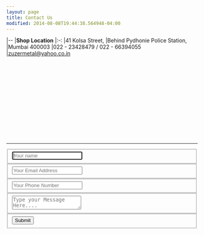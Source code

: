 ```yaml
---
layout: page
title: Contact Us
modified: 2014-08-08T19:44:38.564948-04:00
---
```


|--
|**Shop Location**
|:-:
|41 Kolsa Street,
|Behind Pydhonie Police Station,
|Mumbai 400003
|022 - 23428479 / 022 - 66394055
|<zuzermetal@yahoo.co.in>


<div align="center">
<script src='https://maps.googleapis.com/maps/api/js?v=3.exp&key=AIzaSyCa7aFMb2N9PaWakCeH0e-evohejEIt4YA'></script><div style='overflow:hidden;height:200px;width:400px;'><div id='gmap_canvas' style='height:200px;width:400px;'></div><div><small><a href="http://www.embedgooglemaps.com/en/">Generate your map here, quick and easy!									Give your customers directions									Get found</a></small></div><div><small><a href="https://www.amazon.com/Extra-Large-Folding-Kennel-Plastic/dp/B00M3NBJ8E/ref=sr_1_5?s=pet-supplies&ie=UTF8&qid=1470313482&sr=1-5keywords=pet+cage">Pet Wire Cage</a></small></div><style>#gmap_canvas img{max-width:none!important;background:none!important}</style></div><script type='text/javascript'>function init_map(){var myOptions = {zoom:17,center:new google.maps.LatLng(18.95416672489634,72.839259440506),mapTypeId: google.maps.MapTypeId.ROADMAP};map = new google.maps.Map(document.getElementById('gmap_canvas'), myOptions);marker = new google.maps.Marker({map: map,position: new google.maps.LatLng(18.95416672489634,72.839259440506)});infowindow = new google.maps.InfoWindow({content:'<strong>Maimoon Aluminium Mart</strong><br>41 Kolsa Street, Behind Pydhonie Police Station, Mumbai 400003<br>'});google.maps.event.addListener(marker, 'click', function(){infowindow.open(map,marker);});infowindow.open(map,marker);}google.maps.event.addDomListener(window, 'load', init_map);</script>
</div>

***

<div class="container">  
  <form id="contact" action="" method="">
    <fieldset>
      <input placeholder="Your name" type="text" tabindex="1" required autofocus>
    </fieldset>
    <fieldset>
      <input placeholder="Your Email Address" type="email" tabindex="2" required>
    </fieldset>
    <fieldset>
      <input placeholder="Your Phone Number" type="tel" tabindex="3" required>
    </fieldset>
    <fieldset>
      <textarea placeholder="Type your Message Here...." tabindex="5" required></textarea>
    </fieldset>
    <fieldset>
      <button name="submit" type="submit" id="contact-submit" data-submit="...Sending">Submit</button>
    </fieldset>
  </form>


</div>
